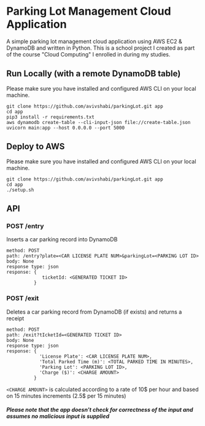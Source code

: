 # Parking Lot Management Cloud Application
A simple parking lot management cloud application using AWS EC2 & DynamoDB and written in Python.
This is a school project I created as part of the course "Cloud Computing" I enrolled in during my studies.

## Run Locally (with a remote DynamoDB table)

Please make sure you have installed and configured AWS CLI on your local machine.  

```
git clone https://github.com/avivshabi/parkingLot.git app  
cd app
pip3 install -r requirements.txt
aws dynamodb create-table --cli-input-json file://create-table.json
uvicorn main:app --host 0.0.0.0 --port 5000
```

## Deploy to AWS

Please make sure you have installed and configured AWS CLI on your local machine.  

```
git clone https://github.com/avivshabi/parkingLot.git app  
cd app
./setup.sh
```

## API
### POST /entry  

Inserts a car parking record into DynamoDB
```
method: POST
path: /entry?plate=<CAR LICENSE PLATE NUM>&parkingLot=<PARKING LOT ID>
body: None
response type: json
response: { 
             ticketId: <GENERATED TICKET ID>
          }
```

### POST /exit  

Deletes a car parking record from DynamoDB (if exists) and returns a receipt
```
method: POST
path: /exit?tIcketId=<GENERATED TICKET ID>
body: None
response type: json
response: {
            'License Plate': <CAR LICENSE PLATE NUM>,
            'Total Parked Time (m)': <TOTAL PARKED TIME IN MINUTES>,
            'Parking Lot': <PARKING LOT ID>,
            'Charge ($)': <CHARGE AMOUNT>
          }
```

```<CHARGE AMOUNT>``` is calculated according to a rate of 10$ per hour and based on 15 minutes increments (2.5$ per 15 minutes)

##### Please note that the app doesn't check for correctness of the input and assumes no malicious input is supplied